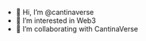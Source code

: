 - 👋 Hi, I’m @cantinaverse
- 👀 I’m interested in Web3
- 💞️ I’m collaborating with CantinaVerse

<!---
cantinaverse/cantinaverse is a ✨ special ✨ repository because its `README.md` (this file) appears on your GitHub profile.
You can click the Preview link to take a look at your changes.
--->
